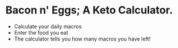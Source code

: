 Bacon n' Eggs; A Keto Calculator.
==
* Calculate your daily macros
* Enter the food you eat
* The calculator tells you how many macros you have left!